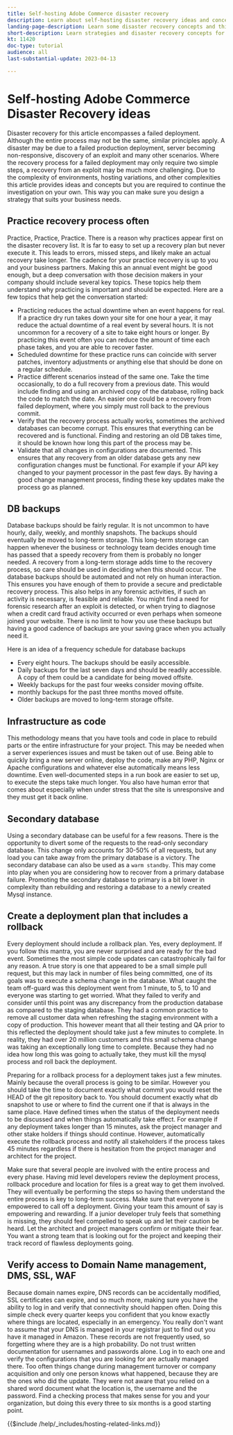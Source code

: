 ```yaml
---
title: Self-hosting Adobe Commerce disaster recovery
description: Learn about self-hosting disaster recovery ideas and concepts and best practices to consider.
landing-page-description: Learn some disaster recovery concepts and things to consider when hosting Adobe Commerce on your own.
short-description: Learn strategies and disaster recovery concepts for hosting Adobe Commerce yourself.
kt: 11420
doc-type: tutorial
audience: all
last-substantial-update: 2023-04-13

---
```


# Self-hosting Adobe Commerce Disaster Recovery ideas

Disaster recovery for this article encompasses a failed deployment. Although the entire process may not be the same, similar principles apply. A disaster may be due to a failed production deployment, server becoming non-responsive, discovery of an exploit and many other scenarios. Where the recovery process for a failed deployment may only require two simple steps, a recovery from an exploit may be much more challenging. Due to the complexity of environments, hosting variations, and other complexities this article provides ideas and concepts but you are required to continue the investigation on your own. This way you can make sure you design a strategy that suits your business needs.

## Practice recovery process often

Practice, Practice, Practice. There is a reason why practices appear first on the disaster recovery list. It is far to easy to set up a recovery plan but never execute it. This leads to errors, missed steps, and likely make an actual recovery take longer. The cadence for your practice recovery is up to you and your business partners. Making this an annual event might be good enough, but a deep conversation with those decision makers in your company should include several key topics. These topics help them understand why practicing is important and should be expected. Here are a few topics that help get the conversation started:

* Practicing reduces the actual downtime when an event happens for real. If a practice dry run takes down your site for one hour a year, it may reduce the actual downtime of a real event by several hours. It is not uncommon for a recovery of a site to take eight hours or longer. By practicing this event often you can reduce the amount of time each phase takes, and you are able to recover faster.
* Scheduled downtime for these practice runs can coincide with server patches, inventory adjustments or anything else that should be done on a regular schedule.
* Practice different scenarios instead of the same one. Take the time occasionally, to do a full recovery from a previous date. This would include finding and using an archived copy of the database, rolling back the code to match the date. An easier one could be a recovery from failed deployment, where you simply must roll back to the previous commit.
* Verify that the recovery process actually works, sometimes the archived databases can become corrupt. This ensures that everything can be recovered and is functional. Finding and restoring an old DB takes time, it should be known how long this part of the process may be.
* Validate that all changes in configurations are documented. This ensures that any recovery from an older database gets any new configuration changes must be functional. For example if your API key changed to your payment processor in the past few days. By having a good change management process, finding these key updates make the process go as planned.

## DB backups

Database backups should be fairly regular. It is not uncommon to have hourly, daily, weekly, and monthly snapshots. The backups should eventually be moved to long-term storage. This long-term storage can happen whenever the business or technology team decides enough time has passed that a speedy recovery from them is probably no longer needed. A recovery from a long-term storage adds time to the recovery process, so care should be used in deciding when this should occur. The database backups should be automated and not rely on human interaction. This ensures you have enough of them to provide a secure and predictable recovery process. This also helps in any forensic activities, if such an activity is necessary, is feasible and reliable. You might find a need for forensic research after an exploit is detected, or when trying to diagnose when a credit card fraud activity occurred or even perhaps when someone joined your website. There is no limit to how you use these backups but having a good cadence of backups are your saving grace when you actually need it.

Here is an idea of a frequency schedule for database backups

* Every eight hours. The backups should be easily accessible.
* Daily backups for the last seven days and should be readily accessible. A copy of them could be a candidate for being moved offsite.
* Weekly backups for the past four weeks consider moving offsite.
* monthly backups for the past three months moved offsite.
* Older backups are moved to long-term storage offsite.

## Infrastructure as code

This methodology means that you have tools and code in place to rebuild parts or the entire infrastructure for your project. This may be needed when a server experiences issues and must be taken out of use. Being able to quickly bring a new server online, deploy the code, make any PHP, Nginx or Apache configurations and whatever else automatically means less downtime. Even well-documented steps in a run book are easier to set up, to execute the steps take much longer. You also have human error that comes about especially when under stress that the site is unresponsive and they must get it back online. 

## Secondary database 

Using a secondary database can be useful for a few reasons. There is the opportunity to divert some of the requests to the read-only secondary database. This change only accounts for 30-50% of all requests, but any load you can take away from the primary database is a victory. The secondary database can also be used as a `warm standby`. This may come into play when you are considering how to recover from a primary database failure. Promoting the secondary database to primary is a bit lower in complexity than rebuilding and restoring a database to a newly created Mysql instance.

## Create a deployment plan that includes a rollback

Every deployment should include a rollback plan. Yes, every deployment. If you follow this mantra, you are never surprised and are ready for the bad event. Sometimes the most simple code updates can catastrophically fail for any reason. A true story is one that appeared to be a small simple pull request, but this may lack in number of files being committed, one of its goals was to execute a schema change in the database. What caught the team off-guard was this deployment went from 1 minute, to 5, to 10 and everyone was starting to get worried. What they failed to verify and consider until this point was any discrepancy from the production database as compared to the staging database. They had a common practice to remove all customer data when refreshing the staging environment with a copy of production. This however meant that all their testing and QA prior to this reflected the deployment should take just a few minutes to complete. In reality, they had over 20 million customers and this small schema change was taking an exceptionally long time to complete. Because they had no idea how long this was going to actually take, they must kill the mysql process and roll back the deployment. 

Preparing for a rollback process for a deployment takes just a few minutes. Mainly because the overall process is going to be similar. However you should take the time to document exactly what commit you would reset the HEAD of the git repository back to. You should document exactly what db snapshot to use or where to find the current one if that is always in the same place. Have defined times when the status of the deployment needs to be discussed and when things automatically take effect. For example if any deployment takes longer than 15 minutes, ask the project manager and other stake holders if things should continue. However, automatically execute the rollback process and notify all stakeholders if the process takes 45 minutes regardless if there is hesitation from the project manager and architect for the project.

Make sure that several people are involved with the entire process and every phase. Having mid level developers review the deployment process, rollback procedure and location for files is a great way to get them involved. They will eventually be performing the steps so having them understand the entire process is key to long-term success. Make sure that everyone is empowered to call off a deployment. Giving your team this amount of say is empowering and rewarding. If a junior developer truly feels that something is missing, they should feel compelled to speak up and let their caution be heard. Let the architect and project managers confirm or mitigate their fear. You want a strong team that is looking out for the project and keeping their track record of flawless deployments going.

## Verify access to Domain Name management, DMS, SSL, WAF 

Because domain names expire, DNS records can be accidentally modified, SSL certificates can expire, and so much more, making sure you have the ability to log in and verify that connectivity should happen often. Doing this simple check every quarter keeps you confident that you know exactly where things are located, especially in an emergency. You really don't want to assume that your DNS is managed in your registrar just to find out you have it managed in Amazon. These records are not frequently used, so forgetting where they are is a high probability. Do not trust written documentation for usernames and passwords alone. Log in to each one and verify the configurations that you are looking for are actually managed there. Too often things change during management turnover or company acquisition and only one person knows what happened, because they are the ones who did the update. They were not aware that you relied on a shared word document what the location is, the username and the password. Find a checking process that makes sense for you and your organization, but doing this every three to six months is a good starting point.

{{$include /help/_includes/hosting-related-links.md}}
